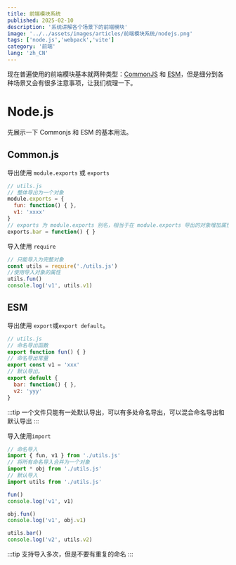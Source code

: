 ```yaml
---
title: 前端模块系统
published: 2025-02-10
description: '系统讲解各个场景下的前端模块'
image: '../../assets/images/articles/前端模块系统/nodejs.png'
tags: ['node.js','webpack','vite']
category: '前端'
lang: 'zh_CN'
---
```


现在普遍使用的前端模块基本就两种类型：[CommonJS](https://nodejs.org/docs/latest-v16.x/api/modules.html) 和 [ESM](https://nodejs.org/docs/latest-v16.x/api/esm.html)，但是细分到各种场景又会有很多注意事项，让我们梳理一下。


# Node.js

先展示一下 Commonjs 和 ESM 的基本用法。

## Common.js

导出使用 `module.exports` 或 `exports`
```js
// utils.js
// 整体导出为一个对象
module.exports = {
  fun: function() { },
  v1: 'xxxx'
}
// exports 为 module.exports 别名，相当于在 module.exports 导出的对象增加属性
exports.bar = function() { }
```

导入使用 `require`
```js
// 只能导入为完整对象
const utils = require('./utils.js')
//使用导入对象的属性
utils.fun()
console.log('v1', utils.v1)
```

## ESM

导出使用 `export`或`export default`。
```js
// utils.js
// 命名导出函数
export function fun() { }
// 命名导出常量
export const v1 = 'xxx'
// 默认导出。
export default {
  bar: function() { },
  v2: 'yyy'
}
```
:::tip
一个文件只能有一处默认导出，可以有多处命名导出，可以混合命名导出和默认导出
:::

导入使用`import`
```js
// 命名导入
import { fun, v1 } from './utils.js'
// 将所有命名导入合并为一个对象
import * obj from './utils.js'
// 默认导入
import utils from './utils.js'

fun()
console.log('v1', v1)

obj.fun()
console.log('v1', obj.v1)

utils.bar()
console.log('v2', utils.v2)
```
:::tip
支持导入多次，但是不要有重复的命名
:::




